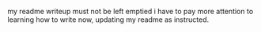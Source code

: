 my readme writeup must not be left emptied
i have to pay more attention to learning how to write 
now, updating my readme as instructed.
